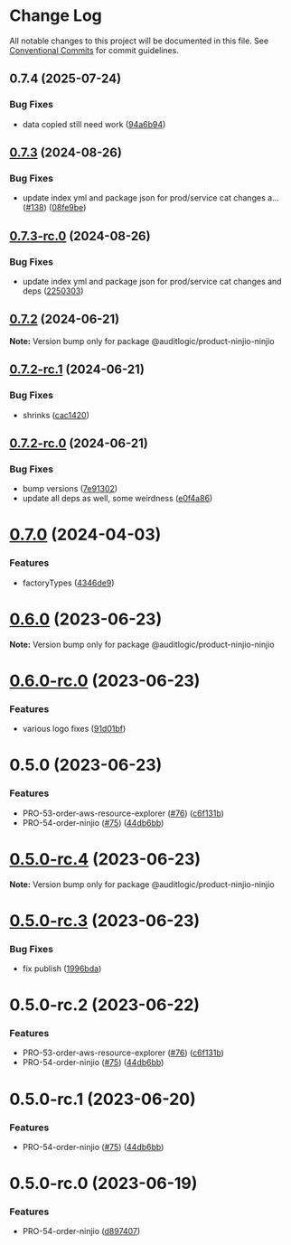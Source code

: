 # Change Log

All notable changes to this project will be documented in this file.
See [Conventional Commits](https://conventionalcommits.org) for commit guidelines.

## 0.7.4 (2025-07-24)


### Bug Fixes

* data copied still need work ([94a6b94](https://github.com/zerobias-org/product/commit/94a6b942fb0516367548599d739529536132755a))





## [0.7.3](https://github.com/auditlogic/product/compare/@auditlogic/product-ninjio-ninjio@0.7.2...@auditlogic/product-ninjio-ninjio@0.7.3) (2024-08-26)


### Bug Fixes

* update index yml and package json for prod/service cat changes a… ([#138](https://github.com/auditlogic/product/issues/138)) ([08fe9be](https://github.com/auditlogic/product/commit/08fe9beb1c8457462a19bc69caa02e6212d97e1a))





## [0.7.3-rc.0](https://github.com/auditlogic/product/compare/@auditlogic/product-ninjio-ninjio@0.7.2...@auditlogic/product-ninjio-ninjio@0.7.3-rc.0) (2024-08-26)


### Bug Fixes

* update index yml and package json for prod/service cat changes and deps ([2250303](https://github.com/auditlogic/product/commit/225030363a363608240135b7ebed386b28f01e4b))





## [0.7.2](https://github.com/auditlogic/product/compare/@auditlogic/product-ninjio-ninjio@0.7.2-rc.1...@auditlogic/product-ninjio-ninjio@0.7.2) (2024-06-21)

**Note:** Version bump only for package @auditlogic/product-ninjio-ninjio





## [0.7.2-rc.1](https://github.com/auditlogic/product/compare/@auditlogic/product-ninjio-ninjio@0.7.2-rc.0...@auditlogic/product-ninjio-ninjio@0.7.2-rc.1) (2024-06-21)


### Bug Fixes

* shrinks ([cac1420](https://github.com/auditlogic/product/commit/cac14200fefcd8183ab69fe89a47bd3f70f563e9))





## [0.7.2-rc.0](https://github.com/auditlogic/product/compare/@auditlogic/product-ninjio-ninjio@0.7.0...@auditlogic/product-ninjio-ninjio@0.7.2-rc.0) (2024-06-21)


### Bug Fixes

* bump versions ([7e91302](https://github.com/auditlogic/product/commit/7e913023b8b312150ed7762c32fbbe616be71de5))
* update all deps as well, some weirdness ([e0f4a86](https://github.com/auditlogic/product/commit/e0f4a864714e2d3de6bbf3da014d5312fe53be2f))





# [0.7.0](https://github.com/auditlogic/product/compare/@auditlogic/product-ninjio-ninjio@0.6.0...@auditlogic/product-ninjio-ninjio@0.7.0) (2024-04-03)


### Features

* factoryTypes ([4346de9](https://github.com/auditlogic/product/commit/4346de92693aee892fccf725338ffc7b80ab182b))





# [0.6.0](https://github.com/auditlogic/product/compare/@auditlogic/product-ninjio-ninjio@0.5.0...@auditlogic/product-ninjio-ninjio@0.6.0) (2023-06-23)

**Note:** Version bump only for package @auditlogic/product-ninjio-ninjio





# [0.6.0-rc.0](https://github.com/auditlogic/product/compare/@auditlogic/product-ninjio-ninjio@0.5.0...@auditlogic/product-ninjio-ninjio@0.6.0-rc.0) (2023-06-23)


### Features

* various logo fixes ([91d01bf](https://github.com/auditlogic/product/commit/91d01bfd0558847d9d80ae702229b65b7d9d5549))





# 0.5.0 (2023-06-23)


### Features

* PRO-53-order-aws-resource-explorer ([#76](https://github.com/auditlogic/product/issues/76)) ([c6f131b](https://github.com/auditlogic/product/commit/c6f131b143307e688fc04a810dcd18e7dfcee12b))
* PRO-54-order-ninjio ([#75](https://github.com/auditlogic/product/issues/75)) ([44db6bb](https://github.com/auditlogic/product/commit/44db6bb5db6a592bae8a1f1c6a5c9ece5998dc4a))





# [0.5.0-rc.4](https://github.com/auditlogic/product/compare/@auditlogic/product-ninjio-ninjio@0.5.0-rc.3...@auditlogic/product-ninjio-ninjio@0.5.0-rc.4) (2023-06-23)

**Note:** Version bump only for package @auditlogic/product-ninjio-ninjio






# [0.5.0-rc.3](https://github.com/auditlogic/product/compare/@auditlogic/product-ninjio-ninjio@0.5.0-rc.2...@auditlogic/product-ninjio-ninjio@0.5.0-rc.3) (2023-06-23)


### Bug Fixes

* fix publish ([1996bda](https://github.com/auditlogic/product/commit/1996bda82110db969367dc3e43320c8527641dc8))

# 0.5.0-rc.2 (2023-06-22)


### Features

* PRO-53-order-aws-resource-explorer ([#76](https://github.com/auditlogic/product/issues/76)) ([c6f131b](https://github.com/auditlogic/product/commit/c6f131b143307e688fc04a810dcd18e7dfcee12b))
* PRO-54-order-ninjio ([#75](https://github.com/auditlogic/product/issues/75)) ([44db6bb](https://github.com/auditlogic/product/commit/44db6bb5db6a592bae8a1f1c6a5c9ece5998dc4a))





# 0.5.0-rc.1 (2023-06-20)


### Features

* PRO-54-order-ninjio ([#75](https://github.com/auditlogic/product/issues/75)) ([44db6bb](https://github.com/auditlogic/product/commit/44db6bb5db6a592bae8a1f1c6a5c9ece5998dc4a))





# 0.5.0-rc.0 (2023-06-19)


### Features

* PRO-54-order-ninjio ([d897407](https://github.com/auditlogic/product/commit/d897407cc7c3e527182d78d50cff3a3da2afc5e8))
